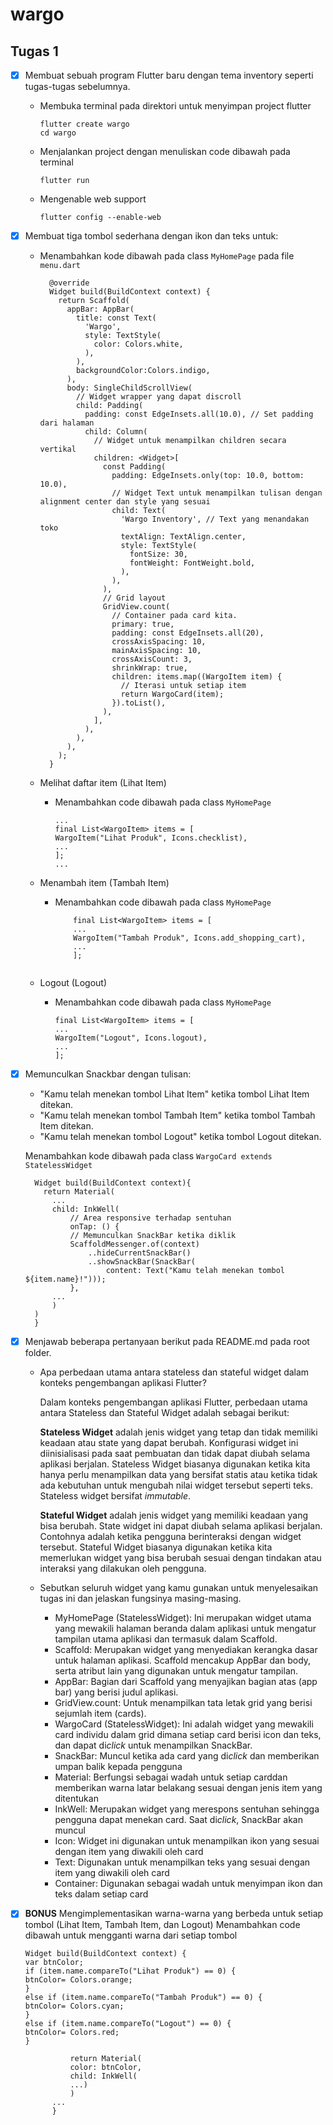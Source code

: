 # wargo

## Tugas 1
- [x]  Membuat sebuah program Flutter baru dengan tema inventory seperti tugas-tugas sebelumnya.
    - Membuka terminal pada direktori untuk menyimpan project flutter
        ```
        flutter create wargo
        cd wargo
        ```
    - Menjalankan project dengan menuliskan code dibawah pada terminal
      ```
      flutter run
      ```
    - Mengenable web support
      ```
      flutter config --enable-web
      ```

- [x] Membuat tiga tombol sederhana dengan ikon dan teks untuk:
    - Menambahkan kode dibawah pada class `MyHomePage` pada file `menu.dart`
        ```
          @override
          Widget build(BuildContext context) {
            return Scaffold(
              appBar: AppBar(
                title: const Text(
                  'Wargo',
                  style: TextStyle(
                    color: Colors.white,
                  ),
                ),
                backgroundColor:Colors.indigo,
              ),
              body: SingleChildScrollView(
                // Widget wrapper yang dapat discroll
                child: Padding(
                  padding: const EdgeInsets.all(10.0), // Set padding dari halaman
                  child: Column(
                    // Widget untuk menampilkan children secara vertikal
                    children: <Widget>[
                      const Padding(
                        padding: EdgeInsets.only(top: 10.0, bottom: 10.0),
                        // Widget Text untuk menampilkan tulisan dengan alignment center dan style yang sesuai
                        child: Text(
                          'Wargo Inventory', // Text yang menandakan toko
                          textAlign: TextAlign.center,
                          style: TextStyle(
                            fontSize: 30,
                            fontWeight: FontWeight.bold,
                          ),
                        ),
                      ),
                      // Grid layout
                      GridView.count(
                        // Container pada card kita.
                        primary: true,
                        padding: const EdgeInsets.all(20),
                        crossAxisSpacing: 10,
                        mainAxisSpacing: 10,
                        crossAxisCount: 3,
                        shrinkWrap: true,
                        children: items.map((WargoItem item) {
                          // Iterasi untuk setiap item
                          return WargoCard(item);
                        }).toList(),
                      ),
                    ],
                  ),
                ),
              ),
            );
          }
        ```
    - Melihat daftar item (Lihat Item)
        - Menambahkan code dibawah pada class `MyHomePage`
            ```
            ...
            final List<WargoItem> items = [
            WargoItem("Lihat Produk", Icons.checklist),
            ...
            ];
            ...
            ```

    - Menambah item (Tambah Item)
        - Menambahkan code dibawah pada class `MyHomePage`
            ```
                final List<WargoItem> items = [
                ...
                WargoItem("Tambah Produk", Icons.add_shopping_cart),
                ...
                ];
            ```
            ```

    - Logout (Logout)
        - Menambahkan code dibawah pada class `MyHomePage`
            ```
            final List<WargoItem> items = [
            ...
            WargoItem("Logout", Icons.logout),
            ...
            ];
            ```

- [x] Memunculkan Snackbar dengan tulisan:
    - "Kamu telah menekan tombol Lihat Item" ketika tombol Lihat Item ditekan.
    - "Kamu telah menekan tombol Tambah Item" ketika tombol Tambah Item ditekan.
    - "Kamu telah menekan tombol Logout" ketika tombol Logout ditekan.

  Menambahkan kode dibawah pada class `WargoCard extends StatelessWidget`
  ```
    Widget build(BuildContext context){
      return Material(
        ...
        child: InkWell(
            // Area responsive terhadap sentuhan
            onTap: () {
            // Memunculkan SnackBar ketika diklik
            ScaffoldMessenger.of(context)
                ..hideCurrentSnackBar()
                ..showSnackBar(SnackBar(
                    content: Text("Kamu telah menekan tombol ${item.name}!")));
            },
        ...
        )
    )
    }
  ```

- [x] Menjawab beberapa pertanyaan berikut pada README.md pada root folder.
    - Apa perbedaan utama antara stateless dan stateful widget dalam konteks pengembangan aplikasi Flutter?

      Dalam konteks pengembangan aplikasi Flutter, perbedaan utama antara Stateless dan Stateful Widget adalah sebagai berikut:

      **Stateless Widget** adalah jenis widget yang tetap dan tidak memiliki keadaan atau state yang dapat berubah. Konfigurasi widget ini diinisialisasi pada saat pembuatan dan tidak dapat diubah selama aplikasi berjalan. Stateless Widget biasanya digunakan ketika kita hanya perlu menampilkan data yang bersifat statis atau ketika tidak ada kebutuhan untuk mengubah nilai widget tersebut seperti teks. Stateless widget bersifat _immutable_.

      **Stateful Widget** adalah jenis widget yang memiliki keadaan yang bisa berubah. State widget ini dapat diubah selama aplikasi berjalan. Contohnya adalah ketika pengguna berinteraksi dengan widget tersebut. Stateful Widget biasanya digunakan ketika kita memerlukan widget yang bisa berubah sesuai dengan tindakan atau interaksi yang dilakukan oleh pengguna.

    - Sebutkan seluruh widget yang kamu gunakan untuk menyelesaikan tugas ini dan jelaskan fungsinya masing-masing.
        - MyHomePage (StatelessWidget): Ini merupakan widget utama yang mewakili halaman beranda dalam aplikasi untuk mengatur tampilan utama aplikasi dan termasuk dalam Scaffold.
        - Scaffold: Merupakan widget yang menyediakan kerangka dasar untuk halaman aplikasi. Scaffold mencakup AppBar dan body, serta atribut lain yang digunakan untuk mengatur tampilan.
        - AppBar: Bagian dari Scaffold yang menyajikan bagian atas (app bar) yang berisi judul aplikasi.
        - GridView.count: Untuk menampilkan tata letak grid yang berisi sejumlah item (cards).
        - WargoCard (StatelessWidget): Ini adalah widget yang mewakili card individu dalam grid dimana setiap card berisi icon dan teks, dan dapat di*click* untuk menampilkan SnackBar.
        - SnackBar: Muncul ketika ada card yang di*click* dan memberikan umpan balik kepada pengguna
        - Material: Berfungsi sebagai wadah untuk setiap carddan memberikan warna latar belakang sesuai dengan jenis item yang ditentukan
        - InkWell: Merupakan widget yang merespons sentuhan sehingga pengguna dapat menekan card. Saat di*click*, SnackBar akan muncul
        - Icon: Widget ini digunakan untuk menampilkan ikon yang sesuai dengan item yang diwakili oleh card
        - Text: Digunakan untuk menampilkan teks yang sesuai dengan item yang diwakili oleh card
        - Container: Digunakan sebagai wadah untuk menyimpan ikon dan teks dalam setiap card

- [x] **BONUS** Mengimplementasikan warna-warna yang berbeda untuk setiap tombol (Lihat Item, Tambah Item, dan Logout)
  Menambahkan code dibawah untuk mengganti warna dari setiap tombol

  ```
  Widget build(BuildContext context) {
  var btnColor;
  if (item.name.compareTo("Lihat Produk") == 0) {
  btnColor= Colors.orange;
  }
  else if (item.name.compareTo("Tambah Produk") == 0) {
  btnColor= Colors.cyan;
  }
  else if (item.name.compareTo("Logout") == 0) {
  btnColor= Colors.red;
  }

            return Material(
            color: btnColor,
            child: InkWell(
            ...)
            )
        ...
        }
    ```

